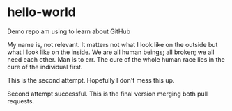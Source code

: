 # hello-world

Demo repo am using to learn about GitHub

My name is, not relevant. 
It matters not what I look like on the outside but what I look like on the inside.
We are all human beings; all broken; we all need each other. Man is to err.
The cure of the whole human race lies in the cure of the individual first.

This is the second attempt. Hopefully I don't mess this up.

Second attempt successful. This is the final version merging both pull requests.

